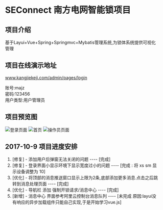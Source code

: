 # SEConnect 南方电网智能锁项目

## 项目介绍
基于Layui+Vue+Spring+Springmvc+Mybatis管理系统,为锁体系统提供可视化管理

## 项目在线演示地址
www.kangjiekeji.com/admin/pages/login

账号:majz<br/>
密码:123456<br/>
用户类型:用户管理员

## 项目预览图
![登录页面](http://www.kangjiekeji.com/static/common/images/demo-img-3.png)
![首页](http://www.kangjiekeji.com/static/common/images/demo-img-1.png)
![操作员页面](http://www.kangjiekeji.com/static/common/images/demo-img-2.png)


## 2017-10-9 项目进度安排

1. [修复] - 添加用户后弹窗无法关闭的问题  ----  [完成]
2. [修复] - 登录界面小显示环境下显示宽度过小的问题  ----  [完成 : 将 xs sm 显示设备调整为 10]
3. [优化] - 将顶部的消息推送窗口显示上限为2条,底部添加更多消息.点击之后跳转到消息处理页面  ----  [完成]
4. [优化] - 导航栏 添加 强制开锁请求/消息中心  ---- [完成]
5. [新增] - 消息中心 界面参考阿里云控制台消息队列  ----  [未完成 原因:layui没有响应的异步加载组件只能自己实现,于是开始学习vue.js]



